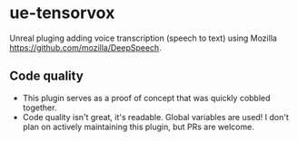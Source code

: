 # ue-tensorvox
Unreal pluging adding voice transcription (speech to text) using Mozilla https://github.com/mozilla/DeepSpeech.


## Code quality
- This plugin serves as a proof of concept that was quickly cobbled together.
- Code quality isn't great, it's readable. Global variables are used! I don't plan on actively maintaining this plugin, but PRs are welcome.
